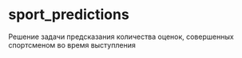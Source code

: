 # sport_predictions
Решение задачи предсказания количества оценок, совершенных спортсменом во время выступления
